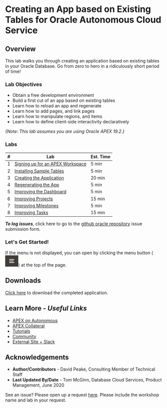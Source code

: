 # Creating an App based on Existing Tables for Oracle Autonomous Cloud Service

## Overview

This lab walks you through creating an application based on existing tables in your Oracle Database. Go from zero to hero in a ridiculously short period of time!

### Lab Objectives

* Obtain a free development environment
* Build a first cut of an app based on existing tables
* Learn how to reload an app and regenerate
* Learn how to add pages, and link pages
* Learn how to manipulate regions, and items
* Learn how to define client-side interactivity declaratively

*{Note: This lab assumes you are using Oracle APEX 19.2.}*

### Labs

| # | Lab | Est. Time |
| --- | --- | --- |
| 1 | [Signing up for an APEX Workspace](?lab=lab-1-sign-up-apex) | 5 min |
| 2 | [Installing Sample Tables](?lab=lab-2-installing-sample-tables) | 5 min |
| 3 | [Creating the Application](?lab=lab-3-create-app) | 20 min |
| 4 | [Regenerating the App](?lab=lab-4-regenerate-app) | 5 min |
| 5 | [Improving the Dashboard](?lab=lab-5-improving-dashboard) | 5 min |
| 6 | [Improving Projects](?lab=lab-6-improving-projects) | 15 min |
| 7 | [Improving Milestones](?lab=lab-7-improving-milestones) | 5 min |
| 8 | [Improving Tasks](?lab=lab-8-improving-tasks) | 15 min |

***To log issues***, click here to go to the [github oracle repository](https://github.com/oracle/learning-library/issues/new) issue submission form.

### **Let's Get Started!**

If the menu is not displayed, you can open by clicking the menu button (![Menu icon](./images/menu-button.png)) at the top of the page.

## Downloads

[Click here](files/existingtables-app.sql) to download the completed application.

## Learn More - *Useful Links*

- [APEX on Autonomous](https://apex.oracle.com/autonomous)
- [APEX Collateral](https://apex.oracle.com)
- [Tutorials](https://apex.oracle.com/en/learn/tutorials)
- [Community](https://apex.oracle.com/community)
- [External Site + Slack](http://apex.world)

## **Acknowledgements**

 - **Author/Contributors** -  David Peake, Consulting Member of Technical Staff
 - **Last Updated By/Date** - Tom McGinn, Database Cloud Services, Product Management, June 2020

See an issue? Please open up a request [here](https://github.com/oracle/learning-library/issues). Please include the workshop name and lab in your request.
